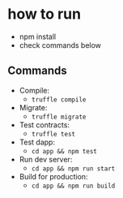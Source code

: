 # how to run

- npm install
- check commands below
  
## Commands

- Compile:
  - `truffle compile`
- Migrate:
  - `truffle migrate`
- Test contracts:
  - `truffle test`
- Test dapp:
  - `cd app && npm test`
- Run dev server:
  - `cd app && npm run start`
- Build for production:
  - `cd app && npm run build`

